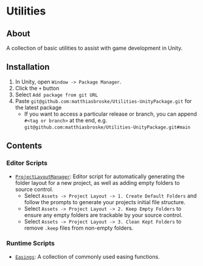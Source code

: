 # Utilities

## About
A collection of basic utilities to assist with game development in Unity.

## Installation
1. In Unity, open ```Window -> Package Manager```. 
2. Click the ```+``` button
3. Select ```Add package from git URL```
4. Paste ```git@github.com:matthiasbroske/Utilities-UnityPackage.git``` for the latest package
    - If you want to access a particular release or branch, you can append ```#<tag or branch>``` at the end, e.g. ```git@github.com:matthiasbroske/Utilities-UnityPackage.git#main```

## Contents

### Editor Scripts
- [`ProjectLayoutManager`](Editor/Scripts/ProjectLayoutManager.cs): Editor script for automatically generating the folder layout for a new project, as well as adding empty folders to source control.
  - Select ```Assets -> Project Layout -> 1. Create Default Folders``` and follow the prompts to generate your projects initial file structure.
  - Select ```Assets -> Project Layout -> 2. Keep Empty Folders``` to ensure any empty folders are trackable by your source control. 
  - Select ```Assets -> Project Layout -> 3. Clean Kept Folders``` to remove ```.keep``` files from non-empty folders.

### Runtime Scripts
- [`Easings`](Runtime/Scripts/Utilities/Easings.cs): A collection of commonly used easing functions.


